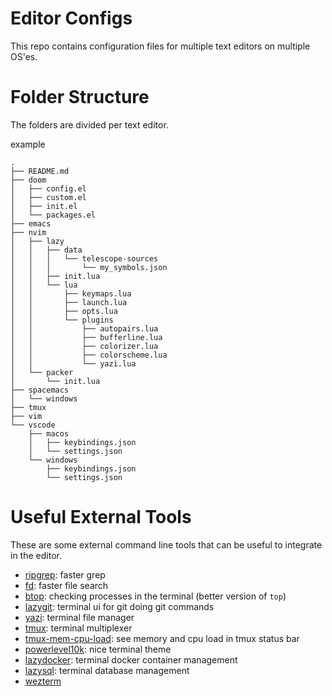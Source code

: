 # Editor Configs
This repo contains configuration files for multiple text editors on multiple OS'es.

# Folder Structure
The folders are divided per text editor.<br>

example
``` text
.
├── README.md
├── doom
│   ├── config.el
│   ├── custom.el
│   ├── init.el
│   └── packages.el
├── emacs
├── nvim
│   ├── lazy
│   │   ├── data
│   │   │   └── telescope-sources
│   │   │       └── my_symbols.json
│   │   ├── init.lua
│   │   └── lua
│   │       ├── keymaps.lua
│   │       ├── launch.lua
│   │       ├── opts.lua
│   │       └── plugins
│   │           ├── autopairs.lua
│   │           ├── bufferline.lua
│   │           ├── colorizer.lua
│   │           ├── colorscheme.lua
│   │           └── yazi.lua
│   └── packer
│       └── init.lua
├── spacemacs
│   └── windows
├── tmux
├── vim
└── vscode
    ├── macos
    │   ├── keybindings.json
    │   └── settings.json
    └── windows
        ├── keybindings.json
        └── settings.json
```

# Useful External Tools
These are some external command line tools that can be useful to integrate in the editor.

- [ripgrep](https://github.com/BurntSushi/ripgrep): faster grep
- [fd](https://github.com/sharkdp/fd): faster file search
- [btop](https://github.com/aristocratos/btop): checking processes in the terminal (better version of `top`)
- [lazygit](https://github.com/jesseduffield/lazygit): terminal ui for git doing git commands
- [yazi](https://github.com/sxyazi/yazi): terminal file manager
- [tmux](https://github.com/tmux/tmux/wiki): terminal multiplexer
- [tmux-mem-cpu-load](https://github.com/thewtex/tmux-mem-cpu-load): see memory and cpu load in tmux status bar
- [powerlevel10k](https://github.com/romkatv/powerlevel10k): nice terminal theme
- [lazydocker](https://github.com/jesseduffield/lazydocker): terminal docker container management
- [lazysql](https://github.com/jorgerojas26/lazysql): terminal database management
- [wezterm](https://wezterm.org/)
